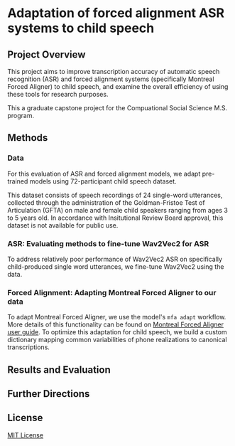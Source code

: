 # Adaptation of forced alignment ASR systems to child speech

## Project Overview

This project aims to improve transcription accuracy of automatic speech recognition (ASR) and forced alignment systems (specifically Montreal Forced Aligner) to child speech, and examine the overall efficiency of using these tools for research purposes.

This a graduate capstone project for the Compuational Social Science M.S. program.

## Methods

### Data

For this evaluation of ASR and forced alignment models, we adapt pre-trained models using 72-participant child speech dataset.

This dataset consists of speech recordings of 24 single-word utterances, collected through the administration of the Goldman-Fristoe Test of Articulation (GFTA) on male and female child speakers ranging from ages 3 to 5 years old. In accordance with Insitutional Review Board approval, this dataset is not available for public use.

### ASR: Evaluating methods to fine-tune Wav2Vec2 for ASR

To address relatively poor performance of Wav2Vec2 ASR on specifically child-produced single word utterances, we fine-tune Wav2Vec2 using the data.

### Forced Alignment: Adapting Montreal Forced Aligner to our data

To adapt Montreal Forced Aligner, we use the model's `mfa adapt` workflow. More details of this functionality can be found on [Montreal Forced Aligner user guide](https://montreal-forced-aligner.readthedocs.io/en/latest/user_guide/workflows/adapt_acoustic_model.html). To optimize this adaptation for child speech, we build a custom dictionary mapping common variabilities of phone realizations to canonical transcriptions. 

## Results and Evaluation

## Further Directions

## License

[MIT License](https://opensource.org/license/mit/)
